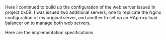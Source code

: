 Here I continued to build up the configuration of the web server issued in project 0x0B. I was issued two additional servers, one to replicate the Nginx configuration of my original server, and another to set up an HAproxy load balancer on to manage both web servers.

Here are the implementation specifications